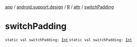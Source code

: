[app](../../../index.md) / [android.support.design](../../index.md) / [R](../index.md) / [attr](index.md) / [switchPadding](.)

# switchPadding

`static val switchPadding: `[`Int`](https://kotlinlang.org/api/latest/jvm/stdlib/kotlin/-int/index.html)
`static val switchPadding: `[`Int`](https://kotlinlang.org/api/latest/jvm/stdlib/kotlin/-int/index.html)
